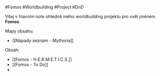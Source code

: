 #Fomos #Worldbuilding #Project #DnD

Vítej v hlavním note ohledně mého worldbuilding projektu pro svět jménem **Fomos**.

Mapy obsahu:
- [[Nápady seznam - Mythoria]]

Obsah:
- [[Fomos - H.E.R.M.E.T.I.C.S.]]
- [[Fomos - To Do]]
- 